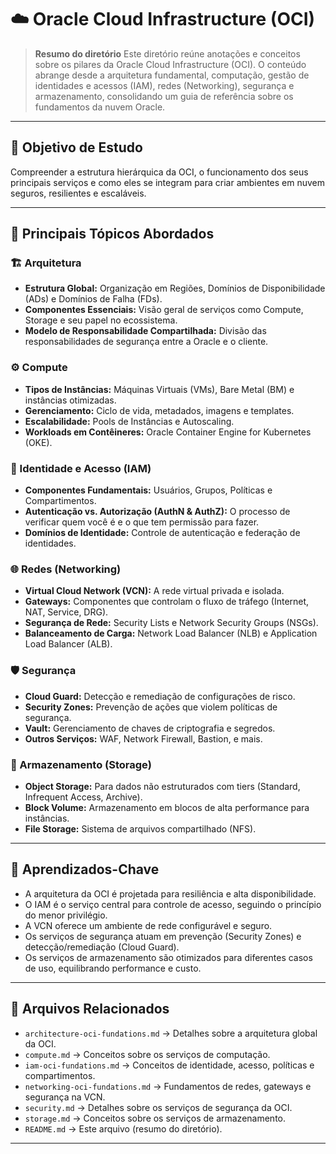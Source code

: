 # ☁️ Oracle Cloud Infrastructure (OCI)

> **Resumo do diretório**
> Este diretório reúne anotações e conceitos sobre os pilares da Oracle Cloud Infrastructure (OCI). O conteúdo abrange desde a arquitetura fundamental, computação, gestão de identidades e acessos (IAM), redes (Networking), segurança e armazenamento, consolidando um guia de referência sobre os fundamentos da nuvem Oracle.

---

## 🎯 **Objetivo de Estudo**
Compreender a estrutura hierárquica da OCI, o funcionamento dos seus principais serviços e como eles se integram para criar ambientes em nuvem seguros, resilientes e escaláveis.

---

## 🧩 **Principais Tópicos Abordados**

### 🏗️ Arquitetura
- **Estrutura Global:** Organização em Regiões, Domínios de Disponibilidade (ADs) e Domínios de Falha (FDs).
- **Componentes Essenciais:** Visão geral de serviços como Compute, Storage e seu papel no ecossistema.
- **Modelo de Responsabilidade Compartilhada:** Divisão das responsabilidades de segurança entre a Oracle e o cliente.

### ⚙️ Compute
- **Tipos de Instâncias:** Máquinas Virtuais (VMs), Bare Metal (BM) e instâncias otimizadas.
- **Gerenciamento:** Ciclo de vida, metadados, imagens e templates.
- **Escalabilidade:** Pools de Instâncias e Autoscaling.
- **Workloads em Contêineres:** Oracle Container Engine for Kubernetes (OKE).

### 🔐 Identidade e Acesso (IAM)
- **Componentes Fundamentais:** Usuários, Grupos, Políticas e Compartimentos.
- **Autenticação vs. Autorização (AuthN & AuthZ):** O processo de verificar quem você é e o que tem permissão para fazer.
- **Domínios de Identidade:** Controle de autenticação e federação de identidades.

### 🌐 Redes (Networking)
- **Virtual Cloud Network (VCN):** A rede virtual privada e isolada.
- **Gateways:** Componentes que controlam o fluxo de tráfego (Internet, NAT, Service, DRG).
- **Segurança de Rede:** Security Lists e Network Security Groups (NSGs).
- **Balanceamento de Carga:** Network Load Balancer (NLB) e Application Load Balancer (ALB).

### 🛡️ Segurança
- **Cloud Guard:** Detecção e remediação de configurações de risco.
- **Security Zones:** Prevenção de ações que violem políticas de segurança.
- **Vault:** Gerenciamento de chaves de criptografia e segredos.
- **Outros Serviços:** WAF, Network Firewall, Bastion, e mais.

### 💾 Armazenamento (Storage)
- **Object Storage:** Para dados não estruturados com tiers (Standard, Infrequent Access, Archive).
- **Block Volume:** Armazenamento em blocos de alta performance para instâncias.
- **File Storage:** Sistema de arquivos compartilhado (NFS).

---

## 🧠 **Aprendizados-Chave**
- A arquitetura da OCI é projetada para resiliência e alta disponibilidade.
- O IAM é o serviço central para controle de acesso, seguindo o princípio do menor privilégio.
- A VCN oferece um ambiente de rede configurável e seguro.
- Os serviços de segurança atuam em prevenção (Security Zones) e detecção/remediação (Cloud Guard).
- Os serviços de armazenamento são otimizados para diferentes casos de uso, equilibrando performance e custo.

---

## 📁 **Arquivos Relacionados**
- `architecture-oci-fundations.md` → Detalhes sobre a arquitetura global da OCI.
- `compute.md` → Conceitos sobre os serviços de computação.
- `iam-oci-fundations.md` → Conceitos de identidade, acesso, políticas e compartimentos.
- `networking-oci-fundations.md` → Fundamentos de redes, gateways e segurança na VCN.
- `security.md` → Detalhes sobre os serviços de segurança da OCI.
- `storage.md` → Conceitos sobre os serviços de armazenamento.
- `README.md` → Este arquivo (resumo do diretório).

---